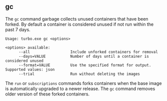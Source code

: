 ## gc

The `gc` command garbage collects unused containers that have been forked. By default a container is considered unused if not run within the past 7 days.

```
Usage: turbo.exe gc <options>

<options> available:
      --all                  Include unforked containers for removal
      --days=VALUE           Number of days until a container is considered unused
      --format=VALUE         Use the specified format for output. Supported values: json
      --trial                Run without deleting the images
```

The `run` or `subscriptions` commands forks containers when the base image is automatically upgraded to a newer release. The `gc` command removes older version of these forked containers.